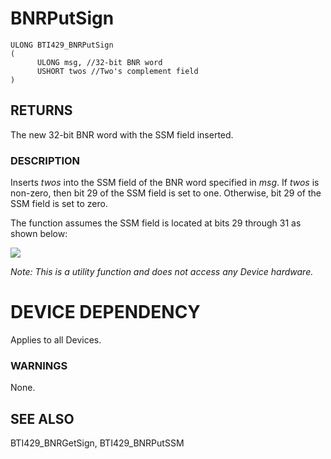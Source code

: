 # **BNRPutSign**

```
ULONG BTI429_BNRPutSign
(
      ULONG msg, //32-bit BNR word
      USHORT twos //Two's complement field
)
```
## **RETURNS**

The new 32-bit BNR word with the SSM field inserted.

### **DESCRIPTION**

Inserts *twos* into the SSM field of the BNR word specified in *msg*. If *twos* is non-zero, then bit 29 of the SSM field is set to one. Otherwise, bit 29 of the SSM field is set to zero.

The function assumes the SSM field is located at bits 29 through 31 as shown below:

![](_page_0_Figure_9.jpeg)

*Note: This is a utility function and does not access any Device hardware.*

# **DEVICE DEPENDENCY**

Applies to all Devices.

### **WARNINGS**

None.

## **SEE ALSO**

BTI429\_BNRGetSign, BTI429\_BNRPutSSM